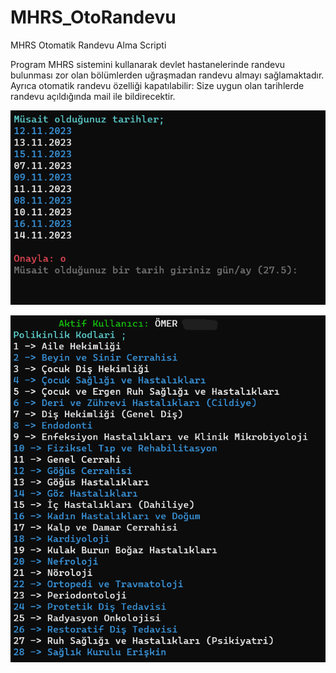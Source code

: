 # MHRS_OtoRandevu
MHRS Otomatik Randevu Alma Scripti

Program MHRS sistemini kullanarak devlet hastanelerinde randevu bulunması zor olan bölümlerden uğraşmadan randevu almayı sağlamaktadır. Ayrıca otomatik randevu özelliği kapatılabilir: Size uygun olan tarihlerde randevu açıldığında mail ile bildirecektir.

![alt text](https://github.com/OmerBasak/MHRS_OtoRandevu/blob/main/mhrs/img/1.png?raw=true)

![alt text](https://github.com/OmerBasak/MHRS_OtoRandevu/blob/main/mhrs/img/2.png?raw=true)
